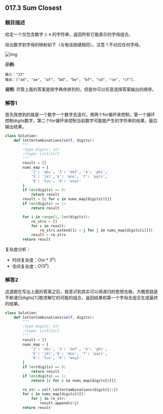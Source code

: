 ## 017.3 Sum Closest

### 题目描述

给定一个仅包含数字 `2-9` 的字符串，返回所有它能表示的字母组合。

给出数字到字母的映射如下（与电话按键相同）。注意 1 不对应任何字母。

![img](http://upload.wikimedia.org/wikipedia/commons/thumb/7/73/Telephone-keypad2.svg/200px-Telephone-keypad2.svg.png)

**示例:**

```
输入："23"
输出：["ad", "ae", "af", "bd", "be", "bf", "cd", "ce", "cf"].
```

**说明:**
尽管上面的答案是按字典序排列的，但是你可以任意选择答案输出的顺序。

### 解答1

​	首先我想到的就是一个数字一个数字去迭代，用两个for循环来控制，第一个循环控制digits数字，第二个for循环来控制当前数字可能能产生的字符串的结果，最后输出结果。

```python
class Solution:
    def letterCombinations(self, digits):
        """
        :type digits: str
        :rtype: List[str]
        """
        result = []
        nums_map = {
            '2': 'abc', '3': 'def', '4': 'ghi',
            '5': 'jkl','6': 'mno', '7': 'pqrs',
            '8': 'tuv', '9': 'wxyz'
        }
        if len(digits) == 0:
            return result
        result = [c for c in nums_map[digits[0]]]
        if len(digits) == 1:
            return result

        for i in range(1, len(digits)):
            re_strs = []
            for c in result:
                re_strs.extend([c + j for j in nums_map[digits[i]]])
            result = re_strs
        return result
```

复杂度分析：

- 时间复杂度：$O(n*3^n)$
- 空间复杂度：$O(3^n)$ 

### 解答2

​	这道题在写出上面的答案之后，我意识到其实可以用递归的思想去做，大概思路是不断递归digits[1:]取求解它的可能的组合，返回结果和第一个字母去组合生成最终的结果。

```python
class Solution:
    def letterCombinations(self, digits):
        """
        :type digits: str
        :rtype: List[str]
        """
        result = []
        nums_map = {
            '2': 'abc', '3': 'def', '4': 'ghi',
            '5': 'jkl','6': 'mno', '7': 'pqrs',
            '8': 'tuv', '9': 'wxyz'
        }
        if len(digits) == 0:
            return result
        if len(digits) == 1:
            return [c for c in nums_map[digits[0]]]
        
        re_str = self.letterCombinations(digits[1:])
        for c in nums_map[digits[0]]:
            for j in re_str:
                result.append(c+j)
        return result
```

